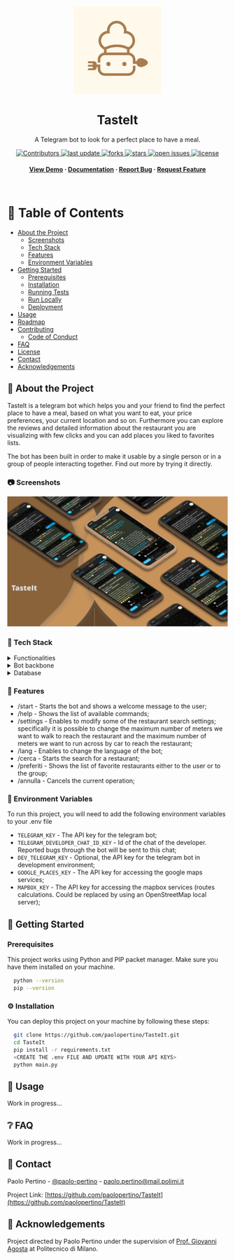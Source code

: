 <div align="center">

  <img src="assets/tasteit.png" alt="logo" width="200" height="auto" />
  <h1>TasteIt</h1>
  
  <p>
    A Telegram bot to look for a perfect place to have a meal.
  </p>
  
  
<!-- Badges -->
<p>
  <a href="https://github.com/paolopertino/TasteIt/graphs/contributors">
    <img src="https://img.shields.io/github/contributors/paolopertino/TasteIt" alt="Contributors" />
  </a>
  <a href="">
    <img src="https://img.shields.io/github/last-commit/paolopertino/TasteIt" alt="last update" />
  </a>
  <a href="https://github.com/paolopertino/TasteIt/network/members">
    <img src="https://img.shields.io/github/forks/paolopertino/TasteIt" alt="forks" />
  </a>
  <a href="https://github.com/paolopertino/TasteIt/stargazers">
    <img src="https://img.shields.io/github/stars/paolopertino/TasteIt" alt="stars" />
  </a>
  <a href="https://github.com/paolopertino/TasteIt/issues/">
    <img src="https://img.shields.io/github/issues/paolopertino/TasteIt" alt="open issues" />
  </a>
  <a href="https://github.com/paolopertino/TasteIt/blob/master/LICENSE">
    <img src="https://img.shields.io/github/license/paolopertino/TasteIt.svg" alt="license" />
  </a>
</p>
   
<h4>
    <a href="https://github.com/paolopertino/TasteIt/">View Demo</a>
  <span> · </span>
    <a href="https://github.com/paolopertino/TasteIt/blob/main/documentation/tasteit_report.pdf">Documentation</a>
  <span> · </span>
    <a href="https://github.com/paolopertino/TasteIt/issues/">Report Bug</a>
  <span> · </span>
    <a href="mailto:paolo.pertino@mail.polimi.it">Request Feature</a>
  </h4>
</div>

<br />

<!-- Table of Contents -->
# :notebook_with_decorative_cover: Table of Contents

- [About the Project](#star2-about-the-project)
  * [Screenshots](#camera-screenshots)
  * [Tech Stack](#space_invader-tech-stack)
  * [Features](#dart-features)
  * [Environment Variables](#key-environment-variables)
- [Getting Started](#toolbox-getting-started)
  * [Prerequisites](#bangbang-prerequisites)
  * [Installation](#gear-installation)
  * [Running Tests](#test_tube-running-tests)
  * [Run Locally](#running-run-locally)
  * [Deployment](#triangular_flag_on_post-deployment)
- [Usage](#eyes-usage)
- [Roadmap](#compass-roadmap)
- [Contributing](#wave-contributing)
  * [Code of Conduct](#scroll-code-of-conduct)
- [FAQ](#grey_question-faq)
- [License](#warning-license)
- [Contact](#handshake-contact)
- [Acknowledgements](#gem-acknowledgements)

  

<!-- About the Project -->
## :star2: About the Project
TasteIt is a telegram bot which helps you and your friend to find the perfect place to have a meal, based on what you want to eat, your price preferences, your current location and so on. Furthermore you can explore the reviews and detailed information about the restaurant you are visualizing with few clicks and you can add places you liked to favorites lists.

The bot has been built in order to make it usable by a single person or in a group of people interacting together. Find out more by trying it directly. 

<!-- Screenshots -->
### :camera: Screenshots

<div align="center"> 
  <img src="./assets/tasteit_banner.png" alt="screenshot" />
</div>


<!-- TechStack -->
### :space_invader: Tech Stack

<details>
  <summary>Functionalities</summary>
  <ul>
    <li><a href="https://developers.google.com/maps/documentation/places/web-service/overview?hl=it">Google Places</a></li>
    <li><a href="https://www.mapbox.com/">Mapbox</a></li>
  </ul>
</details>

<details>
  <summary>Bot backbone</summary>
  <ul>
    <li><a href="https://www.python.org/downloads/">Python</a></li>
    <li><a href="https://python-telegram-bot.org/">python-telegram-bot</a></li>
  </ul>
</details>

<details>
<summary>Database</summary>
  <ul>
    <li><a href="https://docs.python.org/3/library/sqlite3.html">Sqlite3</a></li>
  </ul>
</details>

<!-- Features -->
### :dart: Features

- /start - Starts the bot and shows a welcome message to the user;
- /help  - Shows the list of available commands;
- /settings - Enables to modify some of the restaurant search settings; specifically it is possible to change the maximum number of meters we want to walk to reach the restaurant and the maximum number of meters we want to run across by car to reach the restaurant;
- /lang - Enables to change the language of the bot;
- /cerca - Starts the search for a restaurant;
- /preferiti - Shows the list of favorite restaurants either to the user or to the group;
- /annulla - Cancels the current operation;


<!-- Env Variables -->
### :key: Environment Variables

To run this project, you will need to add the following environment variables to your .env file

* `TELEGRAM_KEY` - The API key for the telegram bot;
* `TELEGRAM_DEVELOPER_CHAT_ID_KEY` - Id of the chat of the developer. Reported bugs through the bot will be sent to this chat;
* `DEV_TELEGRAM_KEY` - Optional, the API key for the telegram bot in development environment;
* `GOOGLE_PLACES_KEY` - The API key for accessing the google maps services;
* `MAPBOX_KEY` - The API key for accessing the mapbox services (routes calculations. Could be replaced by using an OpenStreetMap local server);

<!-- Getting Started -->
## 	:toolbox: Getting Started

<!-- Prerequisites -->
### Prerequisites

This project works using Python and PIP packet manager. Make sure you have them installed on your machine.

```bash
  python --version
  pip --version
```

<!-- Installation -->
### :gear: Installation

You can deploy this project on your machine by following these steps:

```bash
  git clone https://github.com/paolopertino/TasteIt.git
  cd TasteIt
  pip install -r requirements.txt
  <CREATE THE .env FILE AND UPDATE WITH YOUR API KEYS>
  python main.py
```

<!-- Usage -->
## :eyes: Usage
Work in progress...
<!-- Use this space to tell a little more about your project and how it can be used. Show additional screenshots, code samples, demos or link to other resources.


```javascript
import Component from 'my-project'

function App() {
  return <Component />
}
```
-->

<!-- FAQ -->
## :grey_question: FAQ
Work in progress...
<!--

- Question 1

  + Answer 1

- Question 2

  + Answer 2
-->
<!-- License -->

<!-- Contact -->
## :handshake: Contact

Paolo Pertino - [@paolo-pertino](https://it.linkedin.com/in/paolo-pertino) - paolo.pertino@mail.polimi.it

Project Link: [https://github.com/paolopertino/TasteIt](https://github.com/paolopertino/TasteIt)


<!-- Acknowledgments -->
## :gem: Acknowledgements

Project directed by Paolo Pertino under the supervision of [Prof. Giovanni Agosta](https://www4.ceda.polimi.it/manifesti/manifesti/controller/ricerche/RicercaPerDocentiPublic.do?evn_didattica=evento&k_doc=6353&polij_device_category=DESKTOP&__pj0=0&__pj1=6ff6ab935c49114b3368c2ff5fb65b1c) at Politecnico di Milano.
